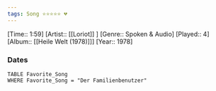 ```yaml
---
tags: Song ⭐⭐⭐⭐⭐ 💔
---
```

[Time:: 1:59]
[Artist:: [[Loriot]] ]
[Genre:: Spoken & Audio]
[Played:: 4]
[Album:: [[Heile Welt (1978)]]]
[Year:: 1978]
### Dates
````dataview
TABLE Favorite_Song
WHERE Favorite_Song = "Der Familienbenutzer"
````